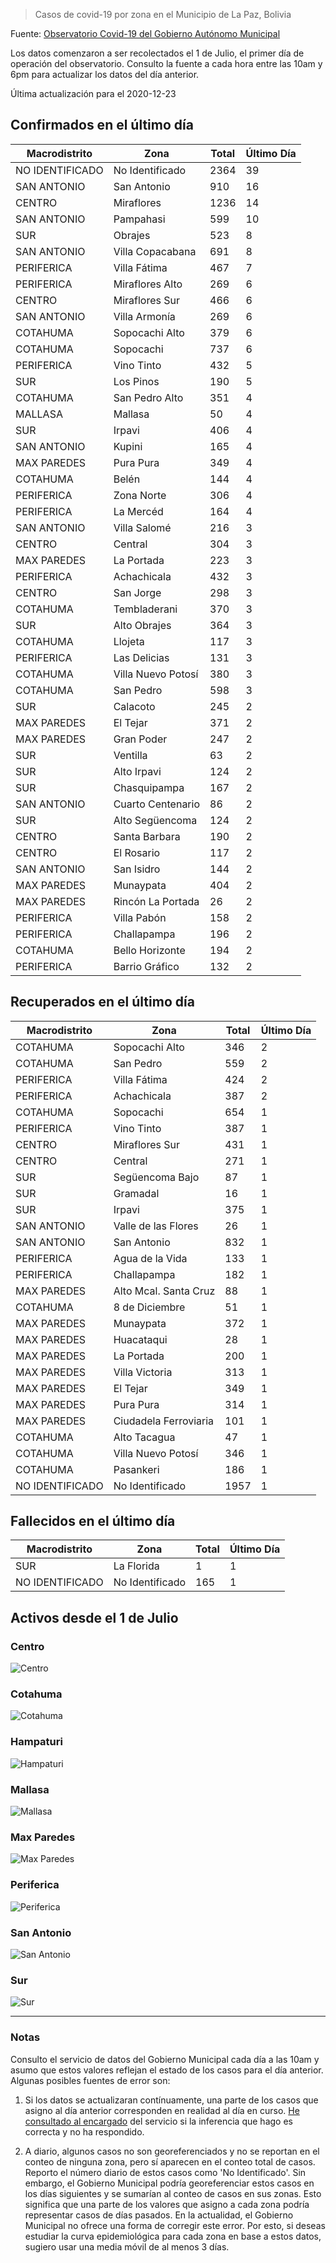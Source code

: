 > Casos de covid-19 por zona en el Municipio de La Paz, Bolivia

Fuente: [Observatorio Covid-19 del Gobierno Autónomo Municipal](http://observatoriocovid19.lapaz.bo/observatorio/index.php/datos-abiertos-covid)

Los datos comenzaron a ser recolectados el 1 de Julio, el primer día de operación del observatorio. Consulto la fuente a cada hora entre las 10am y 6pm para actualizar los datos del día anterior.

Última actualización para el 2020-12-23

## Confirmados en el último día

| Macrodistrito   | Zona               |   Total |   Último Día |
|-----------------|--------------------|---------|--------------|
| NO IDENTIFICADO | No Identificado    |    2364 |           39 |
| SAN ANTONIO     | San Antonio        |     910 |           16 |
| CENTRO          | Miraflores         |    1236 |           14 |
| SAN ANTONIO     | Pampahasi          |     599 |           10 |
| SUR             | Obrajes            |     523 |            8 |
| SAN ANTONIO     | Villa Copacabana   |     691 |            8 |
| PERIFERICA      | Villa Fátima       |     467 |            7 |
| PERIFERICA      | Miraflores Alto    |     269 |            6 |
| CENTRO          | Miraflores Sur     |     466 |            6 |
| SAN ANTONIO     | Villa Armonía      |     269 |            6 |
| COTAHUMA        | Sopocachi Alto     |     379 |            6 |
| COTAHUMA        | Sopocachi          |     737 |            6 |
| PERIFERICA      | Vino Tinto         |     432 |            5 |
| SUR             | Los Pinos          |     190 |            5 |
| COTAHUMA        | San Pedro Alto     |     351 |            4 |
| MALLASA         | Mallasa            |      50 |            4 |
| SUR             | Irpavi             |     406 |            4 |
| SAN ANTONIO     | Kupini             |     165 |            4 |
| MAX PAREDES     | Pura Pura          |     349 |            4 |
| COTAHUMA        | Belén              |     144 |            4 |
| PERIFERICA      | Zona Norte         |     306 |            4 |
| PERIFERICA      | La Mercéd          |     164 |            4 |
| SAN ANTONIO     | Villa Salomé       |     216 |            3 |
| CENTRO          | Central            |     304 |            3 |
| MAX PAREDES     | La Portada         |     223 |            3 |
| PERIFERICA      | Achachicala        |     432 |            3 |
| CENTRO          | San Jorge          |     298 |            3 |
| COTAHUMA        | Tembladerani       |     370 |            3 |
| SUR             | Alto Obrajes       |     364 |            3 |
| COTAHUMA        | Llojeta            |     117 |            3 |
| PERIFERICA      | Las Delicias       |     131 |            3 |
| COTAHUMA        | Villa Nuevo Potosí |     380 |            3 |
| COTAHUMA        | San Pedro          |     598 |            3 |
| SUR             | Calacoto           |     245 |            2 |
| MAX PAREDES     | El Tejar           |     371 |            2 |
| MAX PAREDES     | Gran Poder         |     247 |            2 |
| SUR             | Ventilla           |      63 |            2 |
| SUR             | Alto Irpavi        |     124 |            2 |
| SUR             | Chasquipampa       |     167 |            2 |
| SAN ANTONIO     | Cuarto Centenario  |      86 |            2 |
| SUR             | Alto Següencoma    |     124 |            2 |
| CENTRO          | Santa Barbara      |     190 |            2 |
| CENTRO          | El Rosario         |     117 |            2 |
| SAN ANTONIO     | San Isidro         |     144 |            2 |
| MAX PAREDES     | Munaypata          |     404 |            2 |
| MAX PAREDES     | Rincón La Portada  |      26 |            2 |
| PERIFERICA      | Villa Pabón        |     158 |            2 |
| PERIFERICA      | Challapampa        |     196 |            2 |
| COTAHUMA        | Bello Horizonte    |     194 |            2 |
| PERIFERICA      | Barrio Gráfico     |     132 |            2 |

## Recuperados en el último día

| Macrodistrito   | Zona                  |   Total |   Último Día |
|-----------------|-----------------------|---------|--------------|
| COTAHUMA        | Sopocachi Alto        |     346 |            2 |
| COTAHUMA        | San Pedro             |     559 |            2 |
| PERIFERICA      | Villa Fátima          |     424 |            2 |
| PERIFERICA      | Achachicala           |     387 |            2 |
| COTAHUMA        | Sopocachi             |     654 |            1 |
| PERIFERICA      | Vino Tinto            |     387 |            1 |
| CENTRO          | Miraflores Sur        |     431 |            1 |
| CENTRO          | Central               |     271 |            1 |
| SUR             | Següencoma Bajo       |      87 |            1 |
| SUR             | Gramadal              |      16 |            1 |
| SUR             | Irpavi                |     375 |            1 |
| SAN ANTONIO     | Valle de las Flores   |      26 |            1 |
| SAN ANTONIO     | San Antonio           |     832 |            1 |
| PERIFERICA      | Agua de la Vida       |     133 |            1 |
| PERIFERICA      | Challapampa           |     182 |            1 |
| MAX PAREDES     | Alto Mcal. Santa Cruz |      88 |            1 |
| COTAHUMA        | 8 de Diciembre        |      51 |            1 |
| MAX PAREDES     | Munaypata             |     372 |            1 |
| MAX PAREDES     | Huacataqui            |      28 |            1 |
| MAX PAREDES     | La Portada            |     200 |            1 |
| MAX PAREDES     | Villa Victoria        |     313 |            1 |
| MAX PAREDES     | El Tejar              |     349 |            1 |
| MAX PAREDES     | Pura Pura             |     314 |            1 |
| MAX PAREDES     | Ciudadela Ferroviaria |     101 |            1 |
| COTAHUMA        | Alto Tacagua          |      47 |            1 |
| COTAHUMA        | Villa Nuevo Potosí    |     346 |            1 |
| COTAHUMA        | Pasankeri             |     186 |            1 |
| NO IDENTIFICADO | No Identificado       |    1957 |            1 |

## Fallecidos en el último día

| Macrodistrito   | Zona            |   Total |   Último Día |
|-----------------|-----------------|---------|--------------|
| SUR             | La Florida      |       1 |            1 |
| NO IDENTIFICADO | No Identificado |     165 |            1 |

## Activos desde el 1 de Julio

### Centro

![Centro](plots/activos_centro.png)

### Cotahuma

![Cotahuma](plots/activos_cotahuma.png)

### Hampaturi

![Hampaturi](plots/activos_hampaturi.png)

### Mallasa

![Mallasa](plots/activos_mallasa.png)

### Max Paredes

![Max Paredes](plots/activos_max_paredes.png)

### Periferica

![Periferica](plots/activos_periferica.png)

### San Antonio

![San Antonio](plots/activos_san_antonio.png)

### Sur

![Sur](plots/activos_sur.png)

---

### Notas

Consulto el servicio de datos del Gobierno Municipal cada día a las 10am y asumo que estos valores reflejan el estado de los casos para el día anterior. Algunas posibles fuentes de error son:

1. Si los datos se actualizaran contínuamente, una parte de los casos que asigno al día anterior corresponden en realidad al día en curso. [He consultado al encargado](https://twitter.com/mauforonda/status/1278727234765959168) del servicio si la inferencia que hago es correcta y no ha respondido.

2. A diario, algunos casos no son georeferenciados y no se reportan en el conteo de ninguna zona, pero sí aparecen en el conteo total de casos. Reporto el número diario de estos casos como 'No Identificado'.  Sin embargo, el Gobierno Municipal podría georeferenciar estos casos en los días siguientes y se sumarían al conteo de casos en sus zonas. Esto significa que una parte de los valores que asigno a cada zona podría representar casos de días pasados. En la actualidad, el Gobierno Municipal no ofrece una forma de corregir este error. Por esto, si deseas estudiar la curva epidemiológica para cada zona en base a estos datos, sugiero usar una media móvil de al menos 3 días.